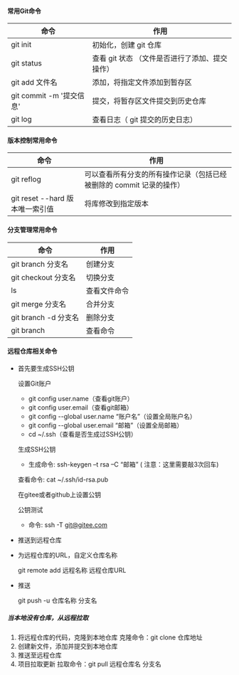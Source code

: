 #### 常用Git命令

| 命令                     | 作用                                           |
| ------------------------ | ---------------------------------------------- |
| git init                 | 初始化，创建 git 仓库                      |
| git status               | 查看 git 状态 （文件是否进行了添加、提交操作） |
| git add 文件名           | 添加，将指定文件添加到暂存区                  |
| git commit -m '提交信息' | 提交，将暂存区文件提交到历史仓库               |
| git log                  | 查看日志（ git 提交的历史日志）              |




#### 版本控制常用命令

| 命令                            | 作用                                                         |
| ------------------------------- | ------------------------------------------------------------ |
| git reflog                      | 可以查看所有分支的所有操作记录（包括已经被删除的 commit 记录的操作） |
| git reset --hard 版本唯一索引值 | 将库修改到指定版本                                           |



#### 分支管理常用命令

| 命令              | 作用     |
| --------- | -------- |
| git branch 分支名 | 创建分支 |
| git checkout 分支名 | 切换分支 |
| ls | 查看文件命令 |
| git merge 分支名 | 合并分支 |
| git branch -d 分支名 | 删除分支 |
| git branch | 查看命令 |



#### 远程仓库相关命令

- 首先要生成SSH公钥

  设置Git账户

  + git config user.name（查看git账户）
  + git config user.email（查看git邮箱）
  + git config --global user.name “账户名”（设置全局账户名）
  + git config --global user.email “邮箱”（设置全局邮箱）
  + cd ~/.ssh（查看是否生成过SSH公钥）

  生成SSH公钥

  + 生成命令: ssh-keygen –t rsa –C “邮箱” ( 注意：这里需要敲3次回车)

  查看命令: cat ~/.ssh/id-rsa.pub

  在gitee或者github上设置公钥

  公钥测试

  + 命令: ssh -T git@gitee.com

-  推送到远程仓库

  - 为远程仓库的URL，自定义仓库名称

    git remote add 远程名称 远程仓库URL

  - 推送

    git push -u 仓库名称 分支名

##### 当本地没有仓库，从远程拉取

1. 将远程仓库的代码，克隆到本地仓库
   克隆命令：git clone 仓库地址
2. 创建新文件，添加并提交到本地仓库
3. 推送至远程仓库
4. 项目拉取更新
   拉取命令：git pull 远程仓库名 分支名